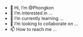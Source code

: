 - 👋 Hi, I’m @Phongkon
- 👀 I’m interested in ...
- 🌱 I’m currently learning ...
- 💞️ I’m looking to collaborate on ...
- 📫 How to reach me ...

<!---
Phongkon/Phongkon is a ✨ special ✨ repository because its `README.md` (this file) appears on your GitHub profile.
You can click the Preview link to take a look at your changes.
--->
